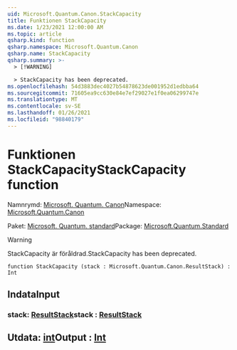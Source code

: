 ```yaml
---
uid: Microsoft.Quantum.Canon.StackCapacity
title: Funktionen StackCapacity
ms.date: 1/23/2021 12:00:00 AM
ms.topic: article
qsharp.kind: function
qsharp.namespace: Microsoft.Quantum.Canon
qsharp.name: StackCapacity
qsharp.summary: >-
  > [!WARNING]

  > StackCapacity has been deprecated.
ms.openlocfilehash: 54d3883dec4027b54878623de001952d1edbba64
ms.sourcegitcommit: 71605ea9cc630e84e7ef29027e1f0ea06299747e
ms.translationtype: MT
ms.contentlocale: sv-SE
ms.lasthandoff: 01/26/2021
ms.locfileid: "98840179"
---
```

# <a name="stackcapacity-function"></a><span data-ttu-id="21dc1-102">Funktionen StackCapacity</span><span class="sxs-lookup"><span data-stu-id="21dc1-102">StackCapacity function</span></span>

<span data-ttu-id="21dc1-103">Namnrymd: [Microsoft. Quantum. Canon](xref:Microsoft.Quantum.Canon)</span><span class="sxs-lookup"><span data-stu-id="21dc1-103">Namespace: [Microsoft.Quantum.Canon](xref:Microsoft.Quantum.Canon)</span></span>

<span data-ttu-id="21dc1-104">Paket: [Microsoft. Quantum. standard](https://nuget.org/packages/Microsoft.Quantum.Standard)</span><span class="sxs-lookup"><span data-stu-id="21dc1-104">Package: [Microsoft.Quantum.Standard](https://nuget.org/packages/Microsoft.Quantum.Standard)</span></span>


> [!WARNING]
> <span data-ttu-id="21dc1-105">StackCapacity är föråldrad.</span><span class="sxs-lookup"><span data-stu-id="21dc1-105">StackCapacity has been deprecated.</span></span>



```qsharp
function StackCapacity (stack : Microsoft.Quantum.Canon.ResultStack) : Int
```


## <a name="input"></a><span data-ttu-id="21dc1-106">Indata</span><span class="sxs-lookup"><span data-stu-id="21dc1-106">Input</span></span>

### <a name="stack--resultstack"></a><span data-ttu-id="21dc1-107">stack: [ResultStack](xref:Microsoft.Quantum.Canon.ResultStack)</span><span class="sxs-lookup"><span data-stu-id="21dc1-107">stack : [ResultStack](xref:Microsoft.Quantum.Canon.ResultStack)</span></span>





## <a name="output--int"></a><span data-ttu-id="21dc1-108">Utdata: [int](xref:microsoft.quantum.lang-ref.int)</span><span class="sxs-lookup"><span data-stu-id="21dc1-108">Output : [Int](xref:microsoft.quantum.lang-ref.int)</span></span>

